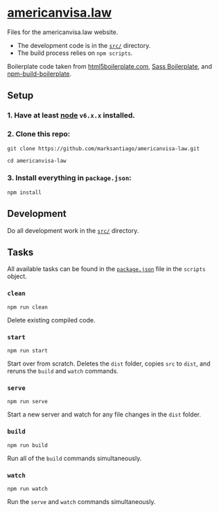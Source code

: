 # [americanvisa.law](https://americanvisa.law/)

Files for the americanvisa.law website.

* The development code is in the [`src/`](src) directory.
* The build process relies on `npm scripts`.

Boilerplate code taken from [html5boilerplate.com](https://html5boilerplate.com/), [Sass Boilerplate](https://github.com/HugoGiraudel/sass-boilerplate), and [npm-build-boilerplate](https://github.com/damonbauer/npm-build-boilerplate).

## Setup

### 1. Have at least [node](https://nodejs.org/en/) `v6.x.x` installed.

### 2. Clone this repo:

`git clone https://github.com/marksantiago/americanvisa-law.git`

`cd americanvisa-law`

### 3. Install everything in `package.json`:

`npm install`

## Development

Do all development work in the [`src/`](src) directory.

## Tasks

All available tasks can be found in the [`package.json`](package.json) file in the `scripts` object.

### `clean`
  `npm run clean`

  Delete existing compiled code.

### `start`
  `npm run start`

  Start over from scratch. Deletes the `dist` folder, copies `src` to `dist`, and reruns the `build` and `watch` commands.

### `serve`
  `npm run serve`

  Start a new server and watch for any file changes in the `dist` folder.

### `build`
  `npm run build`

  Run all of the `build` commands simultaneously.

### `watch`
  `npm run watch`

  Run the `serve` and `watch` commands simultaneously.
